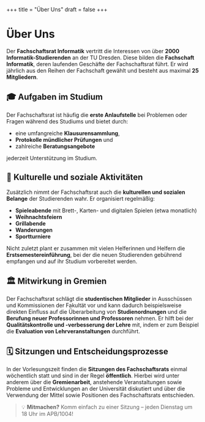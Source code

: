 +++
title = "Über Uns"
draft = false
+++

# Über Uns

Der **Fachschaftsrat Informatik** vertritt die Interessen von über **2000 Informatik-Studierenden** an der TU Dresden. Diese bilden die **Fachschaft Informatik**, deren laufenden Geschäfte der Fachschaftsrat führt. Er wird jährlich aus den Reihen der Fachschaft gewählt und besteht aus maximal **25 Mitgliedern**.

## 🎓 Aufgaben im Studium

Der Fachschaftsrat ist häufig die **erste Anlaufstelle** bei Problemen oder Fragen während des Studiums und bietet durch:
- eine umfangreiche **Klausurensammlung**,
- **Protokolle mündlicher Prüfungen** und
- zahlreiche **Beratungsangebote**

jederzeit Unterstützung im Studium.

## 🎉 Kulturelle und soziale Aktivitäten

Zusätzlich nimmt der Fachschaftsrat auch die **kulturellen und sozialen Belange** der Studierenden wahr. Er organisiert regelmäßig:
- **Spieleabende** mit Brett-, Karten- und digitalen Spielen (etwa monatlich)
- **Weihnachtsfeiern**
- **Grillabende**
- **Wanderungen**
- **Sportturniere**

Nicht zuletzt plant er zusammen mit vielen Helferinnen und Helfern die **Erstsemestereinführung**, bei der die neuen Studierenden gebührend empfangen und auf ihr Studium vorbereitet werden.

## 🏛️ Mitwirkung in Gremien

Der Fachschaftsrat schlägt die **studentischen Mitglieder** in Ausschüssen und Kommissionen der Fakultät vor und kann dadurch beispielsweise direkten Einfluss auf die Überarbeitung von **Studienordnungen** und die **Berufung neuer Professorinnen und Professoren** nehmen. Er hilft bei der **Qualitätskontrolle und -verbesserung der Lehre** mit, indem er zum Beispiel die **Evaluation von Lehrveranstaltungen** durchführt.

## 🗓️ Sitzungen und Entscheidungsprozesse

In der Vorlesungszeit finden die **Sitzungen des Fachschaftsrats** einmal wöchentlich statt und sind in der Regel **öffentlich**. Hierbei wird unter anderem über die **Gremienarbeit**, anstehende Veranstaltungen sowie Probleme und Entwicklungen an der Universität diskutiert und über die Verwendung der Mittel sowie Positionen des Fachschaftsrats entschieden.

> 💡 **Mitmachen?** Komm einfach zu einer Sitzung – jeden Dienstag um 18 Uhr im APB/1004!